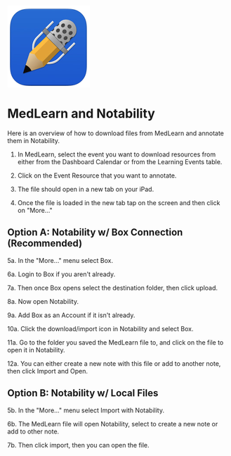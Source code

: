 ![Notability Logo](./images/notability.png)

# MedLearn and Notability

Here is an overview of how to download files from MedLearn and annotate them in Notability.

1. In MedLearn, select the event you want to download resources from either from the Dashboard Calendar or from the Learning Events table.

2. Click on the Event Resource that you want to annotate.

3. The file should open in a new tab on your iPad.

4. Once the file is loaded in the new tab tap on the screen and then click on "More..."

## Option A: Notability w/ Box Connection (Recommended)

5a. In the "More..." menu select Box.

6a. Login to Box if you aren't already.

7a. Then once Box opens select the destination folder, then click upload.

8a. Now open Notability.

9a. Add Box as an Account if it isn't already.

10a. Click the download/import icon in Notability and select Box.

11a. Go to the folder you saved the MedLearn file to, and click on the file to open it in Notability.

12a. You can either create a new note with this file or add to another note, then click Import and Open.

## Option B: Notability w/ Local Files

5b. In the "More..." menu select Import with Notability.

6b. The MedLearn file will open Notability, select to create a new note or add to other note.

7b. Then click import, then you can open the file.
